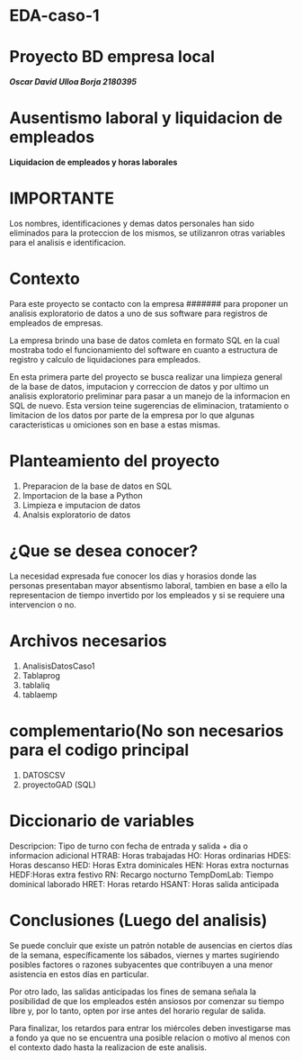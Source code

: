 # EDA-caso-1
# **Proyecto BD empresa local**
***Oscar David Ulloa Borja 2180395***
# Ausentismo laboral y liquidacion de empleados
**Liquidacion de empleados y horas laborales**
# IMPORTANTE
Los nombres, identificaciones y demas datos personales han sido eliminados para la proteccion de los mismos, se utilizanron otras variables para el analisis e identificacion.

# Contexto
Para este proyecto se contacto con la empresa ####### para proponer un analisis exploratorio de datos a uno de sus software para registros de empleados de empresas.

La empresa brindo una base de datos comleta en formato SQL en la cual mostraba todo el funcionamiento del software en cuanto a estructura de registro y calculo de liquidaciones para empleados.

En esta primera parte del proyecto se busca realizar una limpieza general de la base de datos, imputacion y correccion de datos y por ultimo un analisis exploratorio preliminar para pasar a un manejo de la informacion en SQL de nuevo. Esta version teine sugerencias de eliminacion, tratamiento o limitacion de los datos por parte de la empresa por lo que algunas caracteristicas u omiciones son en base a estas mismas.

# Planteamiento del proyecto

1.   Preparacion de la base de datos en SQL
2.   Importacion de la base a Python
3.   Limpieza e imputacion de datos
4.   Analsis exploratorio de datos

# ¿Que se desea conocer?
La necesidad expresada fue conocer los dias y horasios donde las personas presentaban mayor absentismo laboral, tambien en base a ello la representacion de tiempo invertido por los empleados y si se requiere una intervencion o no.

# Archivos necesarios
1. AnalisisDatosCaso1
2. Tablaprog
3. tablaliq
4. tablaemp
# complementario(No son necesarios para el codigo principal
1. DATOSCSV
2. proyectoGAD (SQL)

# Diccionario de variables

Descripcion: Tipo de turno con fecha de entrada y salida + dia o informacion adicional
HTRAB: Horas trabajadas
HO: Horas ordinarias
HDES: Horas descanso
HED: Horas Extra dominicales
HEN: Horas extra nocturnas
HEDF:Horas extra festivo
RN: Recargo nocturno
TempDomLab: Tiempo dominical laborado
HRET: Horas retardo
HSANT: Horas salida anticipada

# Conclusiones (Luego del analisis)
Se puede concluir que existe un patrón notable de ausencias en ciertos días de la semana, específicamente los sábados, viernes y martes sugiriendo posibles factores o razones subyacentes que contribuyen a una menor asistencia en estos días en particular.

Por otro lado, las salidas anticipadas los fines de semana señala la posibilidad de que los empleados estén ansiosos por comenzar su tiempo libre y, por lo tanto, opten por irse antes del horario regular de salida. 

Para finalizar, los retardos para entrar los miércoles deben investigarse mas a fondo ya que no se encuentra una posible relacion o motivo al menos con el contexto dado hasta la realizacion de este analisis.


